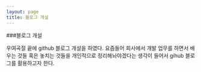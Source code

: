 ```yaml
---
layout: page
title: 블로그 개설
---
```


###블로그 개설

우여곡절 끝에 github 블로그 개설을 하였다.
요즘들어 회사에서 개발 업무를 하면서 배우는 것들 혹은 놓치는 것들을 개인적으로 정리해놔야겠다는 생각이 들어서 gihub 블로그를 활용하고자 한다.